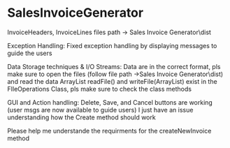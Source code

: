 # SalesInvoiceGenerator
InvoiceHeaders, InvoiceLines files path -> Sales Invoice Generator\\dist

Exception Handling:
Fixed exception handling by displaying messages to guide the users

Data Storage techniques & I/O Streams:
Data are in the correct format, pls make sure to open the files (follow file path ->Sales Invoice Generator\\dist)  and read the data
ArrayList<InvoiceHeader> readFile() and writeFile(ArrayList<InvoiceHeader>) exist in the FIleOperations Class, pls make sure to check the class methods

GUI and Action handling:
Delete, Save, and Cancel buttons are working (user msgs are now available to guide users)
I just have an issue understanding how the Create method should work

Please help me understande the requirments for the createNewInvoice method
